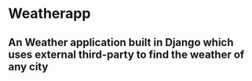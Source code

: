 # Weatherapp
## An Weather application built in Django which uses external third-party to find the weather of any city
